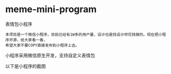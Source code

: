 # meme-mini-program

表情包小程序

    本项目是一个微信小程序，目前已经有1W多的用户量，设计也是找设计师花钱做的。现在把小程序开源，给大家看一看，
    希望大家不要COPY直接发布到小程序上去。

小程序采用微信原生开发，支持自定义表情包

以下是小程序的截图
